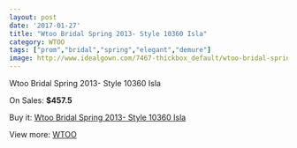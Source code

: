 ```yaml
---
layout: post
date: '2017-01-27'
title: "Wtoo Bridal Spring 2013- Style 10360 Isla"
category: WTOO
tags: ["prom","bridal","spring","elegant","demure"]
image: http://www.idealgown.com/7467-thickbox_default/wtoo-bridal-spring-2013-style-10360-isla.jpg
---
```

Wtoo Bridal Spring 2013- Style 10360 Isla

On Sales: **$457.5**
<a href="https://www.idealgown.com/en/wtoo/3158-wtoo-bridal-spring-2013-style-10360-isla.html"><amp-img layout="responsive" width="600" height="600" src="//www.idealgown.com/7467-thickbox_default/wtoo-bridal-spring-2013-style-10360-isla.jpg" alt="Wtoo Bridal Spring 2013- Style 10360 Isla 0" /></a>
<a href="https://www.idealgown.com/en/wtoo/3158-wtoo-bridal-spring-2013-style-10360-isla.html"><amp-img layout="responsive" width="600" height="600" src="//www.idealgown.com/7468-thickbox_default/wtoo-bridal-spring-2013-style-10360-isla.jpg" alt="Wtoo Bridal Spring 2013- Style 10360 Isla 1" /></a>

Buy it: [Wtoo Bridal Spring 2013- Style 10360 Isla](https://www.idealgown.com/en/wtoo/3158-wtoo-bridal-spring-2013-style-10360-isla.html "Wtoo Bridal Spring 2013- Style 10360 Isla")

View more: [WTOO](https://www.idealgown.com/en/39-wtoo "WTOO")